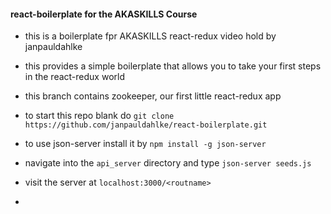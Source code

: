 #### react-boilerplate for the AKASKILLS Course
- this is a boilerplate fpr AKASKILLS react-redux video hold by janpauldahlke
- this provides a simple boilerplate that allows you to take your first steps in the react-redux world

- this branch contains zookeeper, our first little react-redux app

- to start this repo blank do ```git clone https://github.com/janpauldahlke/react-boilerplate.git```

- to use json-server install it by ```npm install -g json-server```
- navigate into the `api_server` directory and type ```json-server seeds.js```
- visit the server at `localhost:3000/<routname>`

- 
